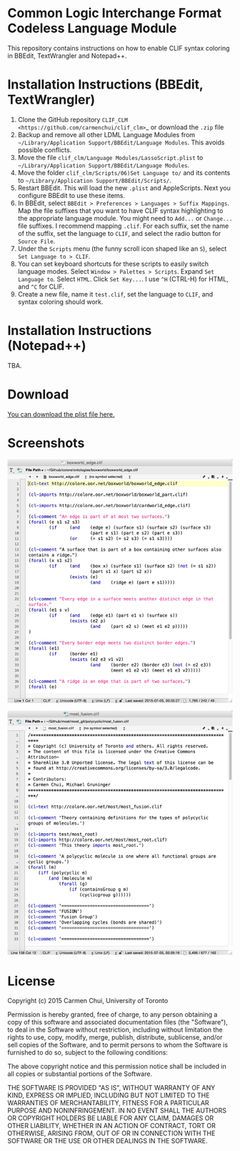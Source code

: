 # Common Logic Interchange Format Codeless Language Module

This repository contains instructions on how to enable CLIF syntax
coloring in BBEdit, TextWrangler and Notepad++.

Installation Instructions (BBEdit, TextWrangler)
================================================

1. Clone the GitHub repository `CLIF_CLM
   <https://github.com/carmenchui/clif_clm>`_ or download the
   ``.zip`` file
2. Backup and remove all other LDML Language Modules from
   ``~/Library/Application Support/BBEdit/Language Modules``. This avoids
   possible conflicts.
3. Move the file ``clif_clm/Language Modules/LassoScript.plist`` to
   ``~/Library/Application Support/BBEdit/Language Modules``.
4. Move the folder ``clif_clm/Scripts/06)Set Language to/`` and its contents
   to ``~/Library/Application Support/BBEdit/Scripts/``.
5. Restart BBEdit. This will load the new ``.plist`` and AppleScripts.  Next
   you configure BBEdit to use these items.
6. In BBEdit, select `BBEdit > Preferences > Languages > Suffix Mappings`. Map the file suffixes that you want to have CLIF syntax highlighting to the appropriate language module.  You might need to `Add...` or `Change...` file suffixes. I recommend mapping ``.clif``. For each suffix, set the name of the suffix, set the language to `CLIF`, and select the radio button for `Source File`.
8. Under the `Scripts` menu (the funny scroll icon shaped like an ``S``),
   select `Set Language to > CLIF`.
9. You can set keyboard shortcuts for these scripts to easily switch language
   modes.  Select `Window > Palettes > Scripts`. Expand `Set Language to`.
   Select `HTML`. Click `Set Key...`. I use ``^H`` (CTRL-H) for HTML, and
   ``^C`` for CLIF.
10. Create a new file, name it ``test.clif``, set the language to `CLIF`, and syntax coloring should work.

Installation Instructions (Notepad++)
================================================

TBA.

# Download

[You can download the plist file here.](https://github.com/carmenchui/BBEdit_CLIF_CLM/releases/)

# Screenshots
![test](https://github.com/carmenchui/BBEdit_CLIF_CLM/raw/master/clif_example1.jpg)

![test](https://github.com/carmenchui/BBEdit_CLIF_CLM/raw/master/clif_example2.jpg)


# License
Copyright (c) 2015 Carmen Chui, University of Toronto

Permission is hereby granted, free of charge, to any person obtaining a copy of this software and associated documentation files (the "Software"), to deal in the Software without restriction, including without limitation the rights to use, copy, modify, merge, publish, distribute, sublicense, and/or sell copies of the Software, and to permit persons to whom the Software is furnished to do so, subject to the following conditions:

The above copyright notice and this permission notice shall be included in all copies or substantial portions of the Software.

THE SOFTWARE IS PROVIDED "AS IS", WITHOUT WARRANTY OF ANY KIND, EXPRESS OR IMPLIED, INCLUDING BUT NOT LIMITED TO THE WARRANTIES OF MERCHANTABILITY, FITNESS FOR A PARTICULAR PURPOSE AND NONINFRINGEMENT. IN NO EVENT SHALL THE AUTHORS OR COPYRIGHT HOLDERS BE LIABLE FOR ANY CLAIM, DAMAGES OR OTHER LIABILITY, WHETHER IN AN ACTION OF CONTRACT, TORT OR OTHERWISE, ARISING FROM, OUT OF OR IN CONNECTION WITH THE SOFTWARE OR THE USE OR OTHER DEALINGS IN THE SOFTWARE. 